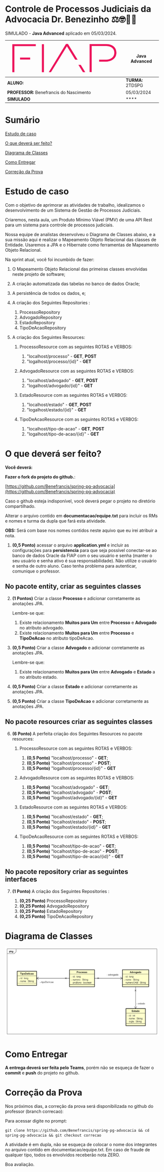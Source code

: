 # Controle de Processos Judiciais da Advocacia Dr. Benezinho ⚖️🤓👍🏾

SIMULADO - **Java Advanced** aplicado em 05/03/2024.


| ![](documentacao/fiap.jpg)               | **Java Advanced** |
|------------------------------------------|-------------------|
| **ALUNO:**                               | **TURMA:** 2TDSPG |
| **PROFESSOR:** Benefrancis do Nascimento | 05/03/2024        |
| **SIMULADO**                      | ****              |

# Sumário


[Estudo de caso ](#_Estudo_de_caso)

[O que deverá ser feito? ](#_O_que_devera_ser_feito)

[Diagrama de Classes ](#_Diagrama_de_Classes)

[Como Entregar ](#_Entrega)

[Correção da Prova ](#_Correcao)

<a id="_Estudo_de_caso"></a>

# Estudo de caso

Com o objetivo de aprimorar as atividades de trabalho, idealizamos o desenvolvimento de um Sistema de Gestão de Processos Judiciais.

Criaremos, nesta aula, um Produto Mínimo Viável (PMV) de uma API Rest para um sistema para controle de processos judiciais. 



Nossa equipe de analistas desenvolveu o Diagrama de Classes abaixo, e a sua missão aqui é realizar o Mapeamento Objeto Relacional das classes de Entidade. Usaremos a JPA e o Hibernate como ferramentas de Mapeamento Objeto Relacional.

Na sprint atual, você foi incumbido de fazer:

1. O Mapeamento Objeto Relacional das primeiras classes envolvidas neste projeto de software;

2. A criação automatizada das tabelas no banco de dados Oracle;

3. A persistência de todos os dados, e;

4. A criação dos Seguintes Repositories :

   1. ProcessoRepository
   2. AdvogadoRepository
   3. EstadoRepository
   4. TipoDeAcaoRepository

5. A criação dos Seguintes Resources:

   1. ProcessoResource com as seguintes ROTAS e VERBOS:
      1. "localhost/processo" - **GET**, **POST**
      2. "logalhost/processo/{id}" - **GET**

   2. AdvogadoResource com as seguintes ROTAS e VERBOS:
      1. "localhost/advogado" - **GET**, **POST**
      2. "logalhost/advogado/{id}" - **GET**
      
   3. EstadoResource com as seguintes ROTAS e VERBOS:
      1. "localhost/estado" - **GET**, **POST**
      2. "logalhost/estado/{id}" - **GET**
      
   4. TipoDeAcaoResource com as seguintes ROTAS e VERBOS:
      1. "localhost/tipo-de-acao" - **GET**, **POST** 
      2. "logalhost/tipo-de-acao/{id}" - **GET**


<a id="_O_que_devera_ser_feito"></a>

# O que deverá ser feito?


**Você deverá:**

**Fazer o fork do projeto do github.**:

[https://github.com/Benefrancis/spring-pg-advocacia](https://github.com/Benefrancis/spring-pg-advocacia)

Caso o github esteja indisponível, você deverá pegar o projeto no diretório compartilhado.

Alterar o arquivo contido em  **documentacao/equipe.txt** para incluir os RMs e nomes e turma da dupla que fará esta atividade.

**OBS:** Será com base nos nomes contidos neste aquivo que eu irei atribuir a nota.

1. **(0,5 Ponto)** acessar o arquivo **application.yml** e incluir as configurações para **persistencia** para que seja possível conectar-se ao banco de dados Oracle da FIAP com o seu usuário e senha (manter o seu usuário e senha ativo é sua responsabilidade). Não utilize o usuário e senha de outro aluno. Caso tenha problema para autenticar, comunique o professor.

## No pacote entity, criar as seguintes classes

2. **(1 Pontos)** Criar a classe **Processo** e adicionar corretamente as anotações JPA.

    Lembre-se que:


    1. Existe relacionamento **Muitos para Um** entre **Processo** e **Advogado** no atributo advogado.
    2. Existe relacionamento **Muitos para Um** entre **Processo** e **TipoDeAcao** no atributo tipoDeAcao. 


3. **(0,5 Ponto)** Criar a classe **Advogado** e adicionar corretamente as anotações JPA.
    

   Lembre-se que:

    1. Existe relacionamento **Muitos para Um** entre **Advogado** e **Estado** a no atributo estado.


4. **(0,5 Ponto)** Criar a classe **Estado** e adicionar corretamente as anotações JPA.


5. **(0,5 Ponto)** Criar a classe **TipoDeAcao** e adicionar corretamente as anotações JPA.


## No pacote resources criar as seguintes classes

6. **(6 Ponto)**  A perfeita criação dos Seguintes Resources no pacote resources:

   1. ProcessoResource com as seguintes ROTAS e VERBOS:
       1. **(0,5 Ponto)** "localhost/processo" - **GET**;
       2. **(0,5 Ponto)** "localhost/processo" - **POST**;
       3. **(0,5 Ponto)** "logalhost/processo/{id}" - **GET**

   2. AdvogadoResource com as seguintes ROTAS e VERBOS:
      1. **(0,5 Ponto)** "localhost/advogado" - **GET**;
      2. **(0,5 Ponto)** "localhost/advogado" - **POST**;
      3. **(0,5 Ponto)** "logalhost/advogado/{id}" - **GET**

   3. EstadoResource com as seguintes ROTAS e VERBOS:
      1. **(0,5 Ponto)** "localhost/estado" - **GET**;
      2. **(0,5 Ponto)** "localhost/estado" - **POST**;
      3. **(0,5 Ponto)** "logalhost/estado/{id}" - **GET**

   4. TipoDeAcaoResource com as seguintes ROTAS e VERBOS:
      1. **(0,5 Ponto)** "localhost/tipo-de-acao" - **GET**;
      2. **(0,5 Ponto)** "localhost/tipo-de-acao" - **POST**;
      2. **(0,5 Ponto)** "logalhost/tipo-de-acao/{id}" - **GET**

## No pacote repository criar as seguintes interfaces

7. **(1 Ponto)** A criação dos Seguintes Repositories :

   1. **(0,25 Ponto)** ProcessoRepository
   2. **(0,25 Ponto)** AdvogadoRepository
   3. **(0,25 Ponto)** EstadoRepository
   4. **(0,25 Ponto)** TipoDeAcaoRepository


<a id="_Diagrama_de_Classes"></a>

# Diagrama de Classes

<img src="documentacao/diagrama.png">


<a id="_Entrega"></a>

# Como Entregar

**A entrega deverá ser feita pelo Teams**, porém não se esqueça de fazer o **commit** e **push** do projeto no github.


<a id="_Correcao"></a>

# Correção da Prova

Nos próximos dias, a correção da prova será disponibilizada no github do professor (branch correcao):

Para acessar digite no prompt:

```shell
git clone https://github.com/Benefrancis/spring-pg-advocacia && cd spring-pg-advocacia && git checkout correcao
```


A atividade é em dupla, não se esqueça de colocar o nome dos integrantes no arquivo contido em documentacao/equipe.txt. Em caso de fraude de qualquer tipo, todos os envolvidos receberão nota ZERO.

Boa avaliação.
